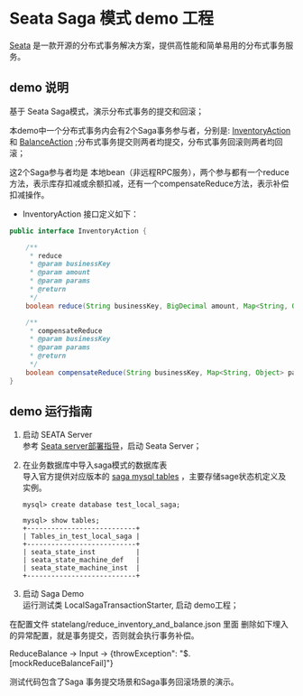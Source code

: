 # Seata Saga 模式 demo 工程

[Seata](https://github.com/seata/seata) 是一款开源的分布式事务解决方案，提供高性能和简单易用的分布式事务服务。

## demo 说明

基于 Seata Saga模式，演示分布式事务的提交和回滚；

本demo中一个分布式事务内会有2个Saga事务参与者，分别是: [InventoryAction](https://github.com/seata/seata-samples/blob/master/saga/local-saga-sample/src/main/java/io/seata/samples/saga/action/InventoryAction.java)
和 [BalanceAction](https://github.com/seata/seata-samples/blob/master/saga/local-saga-sample/src/main/java/io/seata/samples/saga/action/BalanceAction.java)
;分布式事务提交则两者均提交，分布式事务回滚则两者均回滚；

这2个Saga参与者均是 本地bean（非远程RPC服务），两个参与都有一个reduce方法，表示库存扣减或余额扣减，还有一个compensateReduce方法，表示补偿扣减操作。

- InventoryAction 接口定义如下：

```java
public interface InventoryAction {

    /**
     * reduce
     * @param businessKey
     * @param amount
     * @param params
     * @return
     */
    boolean reduce(String businessKey, BigDecimal amount, Map<String, Object> params);

    /**
     * compensateReduce
     * @param businessKey
     * @param params
     * @return
     */
    boolean compensateReduce(String businessKey, Map<String, Object> params);
}
```

## demo 运行指南

1. 启动 SEATA Server  
参考 [Seata server部署指导](https://github.com/bobbyz007/seata-samples/blob/main/README.md)，启动 Seata Server；

2. 在业务数据库中导入saga模式的数据库表  
导入官方提供对应版本的 [saga mysql tables](https://github.com/apache/incubator-seata/blob/v2.0.0/script/client/saga/db/mysql.sql) ，主要存储sage状态机定义及实例。
    ```
   mysql> create database test_local_saga;

   mysql> show tables;
    +---------------------------+
    | Tables_in_test_local_saga |
    +---------------------------+
    | seata_state_inst          |
    | seata_state_machine_def   |
    | seata_state_machine_inst  |
    +---------------------------+
   ```
3. 启动 Saga Demo  
运行测试类 LocalSagaTransactionStarter, 启动 demo工程；

在配置文件 statelang/reduce_inventory_and_balance.json 里面 删除如下埋入的异常配置，就是事务提交，否则就会执行事务补偿。

ReduceBalance -> Input -> {throwException": "$.[mockReduceBalanceFail]"}

测试代码包含了Saga 事务提交场景和Saga事务回滚场景的演示。

